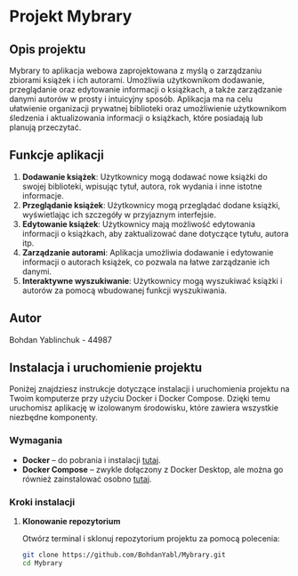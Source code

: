 # Projekt Mybrary

## Opis projektu

Mybrary to aplikacja webowa zaprojektowana z myślą o zarządzaniu zbiorami książek i ich autorami. Umożliwia użytkownikom dodawanie, przeglądanie oraz edytowanie informacji o książkach, a także zarządzanie danymi autorów w prosty i intuicyjny sposób. Aplikacja ma na celu ułatwienie organizacji prywatnej biblioteki oraz umożliwienie użytkownikom śledzenia i aktualizowania informacji o książkach, które posiadają lub planują przeczytać.

## Funkcje aplikacji

1. **Dodawanie książek**: Użytkownicy mogą dodawać nowe książki do swojej biblioteki, wpisując tytuł, autora, rok wydania i inne istotne informacje.
2. **Przeglądanie książek**: Użytkownicy mogą przeglądać dodane książki, wyświetlając ich szczegóły w przyjaznym interfejsie.
3. **Edytowanie książek**: Użytkownicy mają możliwość edytowania informacji o książkach, aby zaktualizować dane dotyczące tytułu, autora itp.
4. **Zarządzanie autorami**: Aplikacja umożliwia dodawanie i edytowanie informacji o autorach książek, co pozwala na łatwe zarządzanie ich danymi.
5. **Interaktywne wyszukiwanie**: Użytkownicy mogą wyszukiwać książki i autorów za pomocą wbudowanej funkcji wyszukiwania.

## Autor

Bohdan Yablinchuk - 44987

## Instalacja i uruchomienie projektu

Poniżej znajdziesz instrukcje dotyczące instalacji i uruchomienia projektu na Twoim komputerze przy użyciu Docker i Docker Compose. Dzięki temu uruchomisz aplikację w izolowanym środowisku, które zawiera wszystkie niezbędne komponenty.

### Wymagania

- **Docker** – do pobrania i instalacji [tutaj](https://docs.docker.com/get-docker/).
- **Docker Compose** – zwykle dołączony z Docker Desktop, ale można go również zainstalować osobno [tutaj](https://docs.docker.com/compose/install/).

### Kroki instalacji

1. **Klonowanie repozytorium**

   Otwórz terminal i sklonuj repozytorium projektu za pomocą polecenia:

   ```bash
   git clone https://github.com/BohdanYabl/Mybrary.git
   cd Mybrary
   ```
